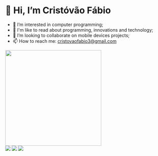# 👋 Hi, I’m Cristóvão Fábio
- 👀 I’m interested in computer programming;
- 🌱 I'm like to read about programming, innovations and technology;
- 💞️ I’m looking to collaborate on mobile devices projects;
- 📫 How to reach me: cristovaofabio3@gmail.com

<!---
cristovaofabio/cristovaofabio is a ✨ special ✨ repository because its `README.md` (this file) appears on your GitHub profile.
You can click the Preview link to take a look at your changes.
--->

<img height="300em" src="https://github-readme-stats.vercel.app/api/top-langs/?username=cristovaofabio&hide=css,html"/>

<div>
  <a href="https://www.linkedin.com/in/crist%C3%B3v%C3%A3o-silva-27b86b213/" target="_blank"><img src="https://img.shields.io/badge/-LinkedIn-%230077B5?style=for-the-badge&logo=linkedin&logoColor=white" target="_blank"></a> 
  <a href="https://stackoverflow.com/users/17054257/crist%c3%b3v%c3%a3o-f%c3%a1bio?tab=profile" target="_blank"><img src="https://img.shields.io/badge/-Stackoverflow-FE7A16?style=for-the-badge&logo=stack-overflow&logoColor=white" target="_blank"></a>
  <a href="https://www.buymeacoffee.com/cristovaosilva" target="_blank"><img src="https://img.shields.io/badge/Buy%20Me%20a%20Coffee-ffdd00?style=for-the-badge&logo=buy-me-a-coffee&logoColor=black" target="_blank"></a>
</div>

<!---
![Anurag's GitHub stats](https://github-readme-stats.vercel.app/api?username=cristovaofabio)
--->
